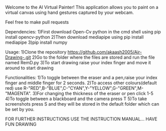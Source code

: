 Welcome to the AI Virtual Painter! This application allows you to paint on a virtual canvas using hand gestures captured by your webcam.

Feel free to make pull requests

Dependencies:
1)First download Open-Cv python in the cmd shell using pip install opencv-python
2)Then download mediapipe using pip install mediapipe
3)pip install numpy

Usage:
1)Clone the repository https://github.com/akaash2005/Air-Drawing-.git
2)Go to the folder where the files are stored and run the file named RemD.py
3)To start drawing raise your index finger and move it around to start drawing


Functionalities:
1)To toggle between the eraser and a pen,raise your index finger and middle finger for 2 seconds.
2)To access other colours(default red) use R-"RED",B-"BLUE",C-"CYAN",Y-"YELLOW",G-"GREEN",M-"MAGENTA".
3)For changing the thickness of the eraser or pen click 1-5
4)To toggle between a blackboard and the camera press T
5)To take screenshots press S and they will be stored in the default folder which can be set by you.

FOR FURTHER INSTRUCTIONS USE THE INSTRUCTION MANUAL...
HAVE FUN DRAWING 
